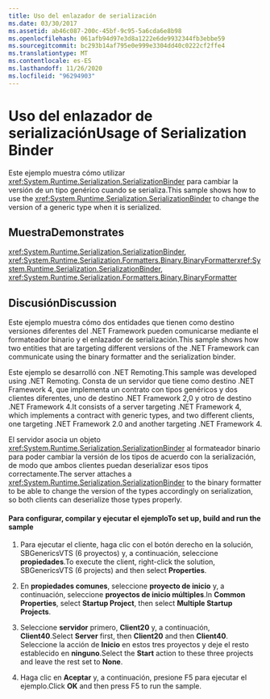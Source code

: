 ```yaml
---
title: Uso del enlazador de serialización
ms.date: 03/30/2017
ms.assetid: ab46c087-200c-45bf-9c95-5a6cda6e8b98
ms.openlocfilehash: 061afb94d97e3d8a1222e6de9932344fb3ebbe59
ms.sourcegitcommit: bc293b14af795e0e999e3304dd40c0222cf2ffe4
ms.translationtype: MT
ms.contentlocale: es-ES
ms.lasthandoff: 11/26/2020
ms.locfileid: "96294903"
---
```

# <a name="usage-of-serialization-binder"></a><span data-ttu-id="50dfc-102">Uso del enlazador de serialización</span><span class="sxs-lookup"><span data-stu-id="50dfc-102">Usage of Serialization Binder</span></span>

<span data-ttu-id="50dfc-103">Este ejemplo muestra cómo utilizar <xref:System.Runtime.Serialization.SerializationBinder> para cambiar la versión de un tipo genérico cuando se serializa.</span><span class="sxs-lookup"><span data-stu-id="50dfc-103">This sample shows how to use the <xref:System.Runtime.Serialization.SerializationBinder> to change the version of a generic type when it is serialized.</span></span>  
  
## <a name="demonstrates"></a><span data-ttu-id="50dfc-104">Muestra</span><span class="sxs-lookup"><span data-stu-id="50dfc-104">Demonstrates</span></span>  

 <span data-ttu-id="50dfc-105"><xref:System.Runtime.Serialization.SerializationBinder>, <xref:System.Runtime.Serialization.Formatters.Binary.BinaryFormatter></span><span class="sxs-lookup"><span data-stu-id="50dfc-105"><xref:System.Runtime.Serialization.SerializationBinder>, <xref:System.Runtime.Serialization.Formatters.Binary.BinaryFormatter></span></span>  
  
## <a name="discussion"></a><span data-ttu-id="50dfc-106">Discusión</span><span class="sxs-lookup"><span data-stu-id="50dfc-106">Discussion</span></span>  

 <span data-ttu-id="50dfc-107">Este ejemplo muestra cómo dos entidades que tienen como destino versiones diferentes del .NET Framework pueden comunicarse mediante el formateador binario y el enlazador de serialización.</span><span class="sxs-lookup"><span data-stu-id="50dfc-107">This sample shows how two entities that are targeting different versions of the .NET Framework can communicate using the binary formatter and the serialization binder.</span></span>  
  
<span data-ttu-id="50dfc-108">Este ejemplo se desarrolló con .NET Remoting.</span><span class="sxs-lookup"><span data-stu-id="50dfc-108">This sample was developed using .NET Remoting.</span></span> <span data-ttu-id="50dfc-109">Consta de un servidor que tiene como destino .NET Framework 4, que implementa un contrato con tipos genéricos y dos clientes diferentes, uno de destino .NET Framework 2,0 y otro de destino .NET Framework 4.</span><span class="sxs-lookup"><span data-stu-id="50dfc-109">It consists of a server targeting .NET Framework 4, which implements a contract with generic types, and two different clients, one targeting .NET Framework 2.0 and another targeting .NET Framework 4.</span></span>  
  
 <span data-ttu-id="50dfc-110">El servidor asocia un objeto <xref:System.Runtime.Serialization.SerializationBinder> al formateador binario para poder cambiar la versión de los tipos de acuerdo con la serialización, de modo que ambos clientes puedan deserializar esos tipos correctamente.</span><span class="sxs-lookup"><span data-stu-id="50dfc-110">The server attaches a <xref:System.Runtime.Serialization.SerializationBinder> to the binary formatter to be able to change the version of the types accordingly on serialization, so both clients can deserialize those types properly.</span></span>  
  
#### <a name="to-set-up-build-and-run-the-sample"></a><span data-ttu-id="50dfc-111">Para configurar, compilar y ejecutar el ejemplo</span><span class="sxs-lookup"><span data-stu-id="50dfc-111">To set up, build and run the sample</span></span>  
  
1. <span data-ttu-id="50dfc-112">Para ejecutar el cliente, haga clic con el botón derecho en la solución, SBGenericsVTS (6 proyectos) y, a continuación, seleccione **propiedades**.</span><span class="sxs-lookup"><span data-stu-id="50dfc-112">To execute the client, right-click the solution, SBGenericsVTS (6 projects) and then select **Properties**.</span></span>  
  
2. <span data-ttu-id="50dfc-113">En **propiedades comunes**, seleccione **proyecto de inicio** y, a continuación, seleccione **proyectos de inicio múltiples**.</span><span class="sxs-lookup"><span data-stu-id="50dfc-113">In **Common Properties**, select **Startup Project**, then select **Multiple Startup Projects**.</span></span>  
  
3. <span data-ttu-id="50dfc-114">Seleccione **servidor** primero, **Client20** y, a continuación, **Client40**.</span><span class="sxs-lookup"><span data-stu-id="50dfc-114">Select **Server** first, then **Client20** and then **Client40**.</span></span> <span data-ttu-id="50dfc-115">Seleccione la acción de **Inicio** en estos tres proyectos y deje el resto establecido en **ninguno**.</span><span class="sxs-lookup"><span data-stu-id="50dfc-115">Select the **Start** action to these three projects and leave the rest set to **None**.</span></span>  
  
4. <span data-ttu-id="50dfc-116">Haga clic en **Aceptar** y, a continuación, presione F5 para ejecutar el ejemplo.</span><span class="sxs-lookup"><span data-stu-id="50dfc-116">Click **OK** and then press F5 to run the sample.</span></span>
